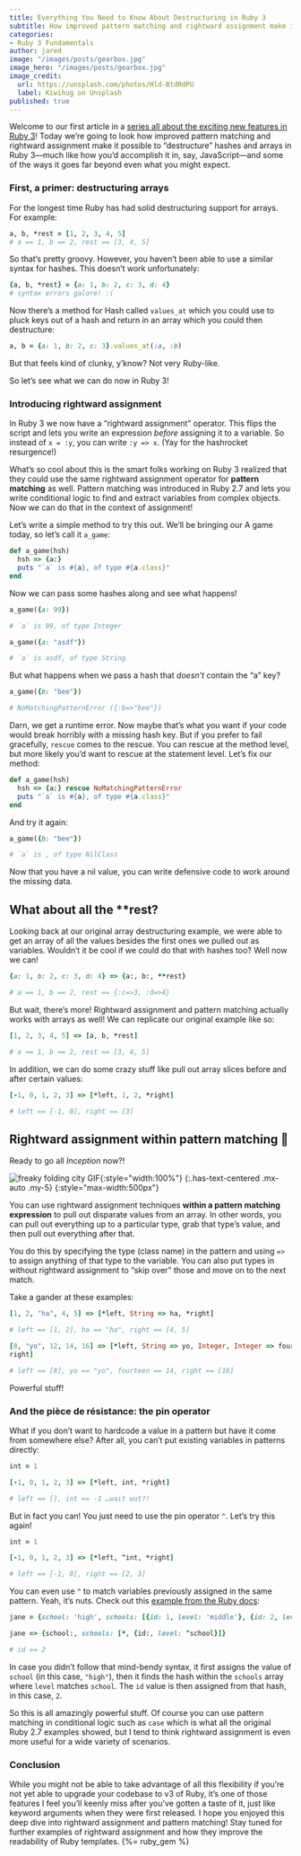 ```yaml
---
title: Everything You Need to Know About Destructuring in Ruby 3
subtitle: How improved pattern matching and rightward assignment make it possible to “destructure” hashes and arrays in Ruby 3.
categories:
- Ruby 3 Fundamentals
author: jared
image: "/images/posts/gearbox.jpg"
image_hero: "/images/posts/gearbox.jpg"
image_credit:
  url: https://unsplash.com/photos/Hld-BtdRdPU
  label: Kiwihug on Unsplash
published: true
---
```


Welcome to our first article in a [series all about the exciting new features in Ruby 3](/topics/ruby-3-fundamentals)! Today we’re going to look how improved pattern matching and rightward assignment make it possible to “destructure” hashes and arrays in Ruby 3—much like how you’d accomplish it in, say, JavaScript—and some of the ways it goes far beyond even what you might expect.

### First, a primer: destructuring arrays

For the longest time Ruby has had solid destructuring support for arrays. For example:

```ruby
a, b, *rest = [1, 2, 3, 4, 5]
# a == 1, b == 2, rest == [3, 4, 5]
```

So that’s pretty groovy. However, you haven’t been able to use a similar syntax for hashes. This doesn’t work unfortunately:

```ruby
{a, b, *rest} = {a: 1, b: 2, c: 3, d: 4}
# syntax errors galore! :(
```

Now there’s a method for Hash called `values_at` which you could use to pluck keys out of a hash and return in an array which you could then destructure:

```ruby
a, b = {a: 1, b: 2, c: 3}.values_at(:a, :b)
```

But that feels kind of clunky, y’know? Not very Ruby-like.

So let’s see what we can do now in Ruby 3!

### Introducing rightward assignment

In Ruby 3 we now have a “rightward assignment” operator. This flips the script and lets you write an expression _before_ assigning it to a variable. So instead of `x = :y`, you can write `:y => x`. (Yay for the hashrocket resurgence!)

What’s so cool about this is the smart folks working on Ruby 3 realized that they could use the same rightward assignment operator for **pattern matching** as well. Pattern matching was introduced in Ruby 2.7 and lets you write conditional logic to find and extract variables from complex objects. Now we can do that in the context of assignment!

Let’s write a simple method to try this out. We’ll be bringing our A game today, so let’s call it `a_game`:

```ruby
def a_game(hsh)
  hsh => {a:}
  puts "`a` is #{a}, of type #{a.class}"
end
```

Now we can pass some hashes along and see what happens!

```ruby
a_game({a: 99})

# `a` is 99, of type Integer

a_game({a: "asdf"})

# `a` is asdf, of type String
```

But what happens when we pass a hash that _doesn’t_ contain the “a” key?

```ruby
a_game({b: "bee"})

# NoMatchingPatternError ({:b=>"bee"})
```

Darn, we get a runtime error. Now maybe that’s what you want if your code would break horribly with a missing hash key. But if you prefer to fail gracefully, `rescue` comes to the rescue. You can rescue at the method level, but more likely you’d want to rescue at the statement level. Let’s fix our method:

```ruby
def a_game(hsh)
  hsh => {a:} rescue NoMatchingPatternError
  puts "`a` is #{a}, of type #{a.class}"
end
```

And try it again:

```ruby
a_game({b: "bee"})

# `a` is , of type NilClass
```

Now that you have a nil value, you can write defensive code to work around the missing data.

## What about all the \*\*rest?

Looking back at our original array destructuring example, we were able to get an array of all the values besides the first ones we pulled out as variables. Wouldn’t it be cool if we could do that with hashes too? Well now we can!

```ruby
{a: 1, b: 2, c: 3, d: 4} => {a:, b:, **rest}

# a == 1, b == 2, rest == {:c=>3, :d=>4}
```

But wait, there’s more! Rightward assignment and pattern matching actually works with arrays as well! We can replicate our original example like so:

```ruby
[1, 2, 3, 4, 5] => [a, b, *rest]

# a == 1, b == 2, rest == [3, 4, 5]
```

In addition, we can do some crazy stuff like pull out array slices before and after certain values:

```ruby
[-1, 0, 1, 2, 3] => [*left, 1, 2, *right]

# left == [-1, 0], right == [3]
```

## Rightward assignment within pattern matching 🤯

Ready to go all _Inception_ now?!

![freaky folding city GIF](/images/posts/inception.gif){:style="width:100%"}
{:.has-text-centered .mx-auto .my-5}
{:style="max-width:500px"}

You can use rightward assignment techniques **within a pattern matching expression** to pull out disparate values from an array. In other words, you can pull out everything up to a particular type, grab that type’s value, and then pull out everything after that.

You do this by specifying the type (class name) in the pattern and using `=>` to assign anything of that type to the variable. You can also put types in without rightward assignment to “skip over” those and move on to the next match.

Take a gander at these examples:

```ruby
[1, 2, "ha", 4, 5] => [*left, String => ha, *right]

# left == [1, 2], ha == "ha", right == [4, 5]

[8, "yo", 12, 14, 16] => [*left, String => yo, Integer, Integer => fourteen, *
right]

# left == [8], yo == "yo", fourteen == 14, right == [16]
```

Powerful stuff!

### And the pièce de résistance: the pin operator

What if you don’t want to hardcode a value in a pattern but have it come from somewhere else? After all, you can’t put existing variables in patterns directly:

```ruby
int = 1

[-1, 0, 1, 2, 3] => [*left, int, *right]

# left == [], int == -1 …wait wut?!
```

But in fact you can! You just need to use the pin operator `^`. Let’s try this again!

```ruby
int = 1

[-1, 0, 1, 2, 3] => [*left, ^int, *right]

# left == [-1, 0], right == [2, 3]
```

You can even use `^` to match variables previously assigned in the same pattern. Yeah, it’s nuts. Check out this [example from the Ruby docs](https://ruby-doc.org/core-3.0.0/doc/syntax/pattern_matching_rdoc.html):

```ruby
jane = {school: 'high', schools: [{id: 1, level: 'middle'}, {id: 2, level: 'high'}]}

jane => {school:, schools: [*, {id:, level: ^school}]}

# id == 2
```

In case you didn’t follow that mind-bendy syntax, it first assigns the value of `school` (in this case, `"high"`), then it finds the hash within the `schools` array where `level` matches `school`. The `id` value is then assigned from that hash, in this case, `2`.

So this is all amazingly powerful stuff. Of course you can use pattern matching in conditional logic such as `case` which is what all the original Ruby 2.7 examples showed, but I tend to think rightward assignment is even more useful for a wide variety of scenarios.

### Conclusion

While you might not be able to take advantage of all this flexibility if you’re not yet able to upgrade your codebase to v3 of Ruby, it’s one of those features I feel you’ll keenly miss after you’ve gotten a taste of it, just like keyword arguments when they were first released. I hope you enjoyed this deep dive into rightward assignment and pattern matching! Stay tuned for further examples of rightward assignment and how they improve the readability of Ruby templates. {%= ruby_gem %}